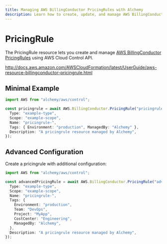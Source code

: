 ```yaml
---
title: Managing AWS BillingConductor PricingRules with Alchemy
description: Learn how to create, update, and manage AWS BillingConductor PricingRules using Alchemy Cloud Control.
---
```


# PricingRule

The PricingRule resource lets you create and manage [AWS BillingConductor PricingRules](https://docs.aws.amazon.com/billingconductor/latest/userguide/) using AWS Cloud Control API.

http://docs.aws.amazon.com/AWSCloudFormation/latest/UserGuide/aws-resource-billingconductor-pricingrule.html

## Minimal Example

```ts
import AWS from "alchemy/aws/control";

const pricingrule = await AWS.BillingConductor.PricingRule("pricingrule-example", {
  Type: "example-type",
  Scope: "example-scope",
  Name: "pricingrule-",
  Tags: { Environment: "production", ManagedBy: "Alchemy" },
  Description: "A pricingrule resource managed by Alchemy",
});
```

## Advanced Configuration

Create a pricingrule with additional configuration:

```ts
import AWS from "alchemy/aws/control";

const advancedPricingRule = await AWS.BillingConductor.PricingRule("advanced-pricingrule", {
  Type: "example-type",
  Scope: "example-scope",
  Name: "pricingrule-",
  Tags: {
    Environment: "production",
    Team: "DevOps",
    Project: "MyApp",
    CostCenter: "Engineering",
    ManagedBy: "Alchemy",
  },
  Description: "A pricingrule resource managed by Alchemy",
});
```

